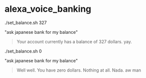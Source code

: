 # alexa_voice_banking

./set_balance.sh 327

"ask japanese bank for my balance"

> Your account currently has a balance of 327 dollars. yay.

./set_balance.sh 0

"ask japanese bank for my balance"

> Well well. You have zero dollars. Nothing at all. Nada. aw man
